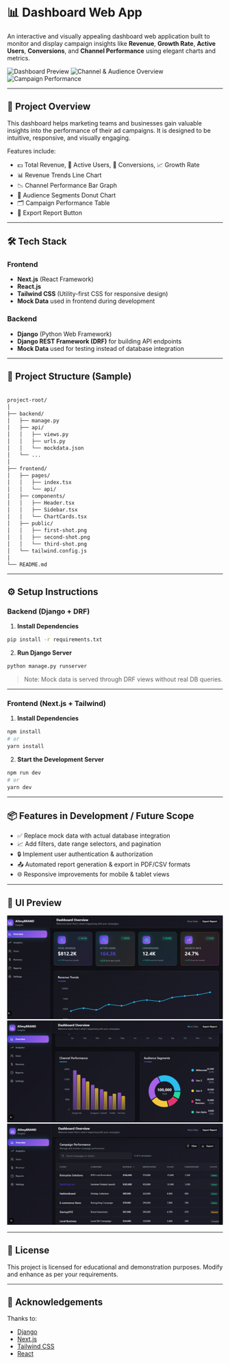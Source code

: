 # 📊 Dashboard Web App

An interactive and visually appealing dashboard web application built to monitor and display campaign insights like **Revenue**, **Growth Rate**, **Active Users**, **Conversions**, and **Channel Performance** using elegant charts and metrics.

![Dashboard Preview](./first-shot.png)
![Channel & Audience Overview](./second-shot.png)
![Campaign Performance](./third-shot.png)

---

## 🚀 Project Overview

This dashboard helps marketing teams and businesses gain valuable insights into the performance of their ad campaigns. It is designed to be intuitive, responsive, and visually engaging.

Features include:
- 💵 Total Revenue, 👥 Active Users, 🎯 Conversions, 📈 Growth Rate
- 📊 Revenue Trends Line Chart
- 📉 Channel Performance Bar Graph
- 🎯 Audience Segments Donut Chart
- 🗂️ Campaign Performance Table
- 📎 Export Report Button

---

## 🛠️ Tech Stack

### Frontend
- **Next.js** (React Framework)
- **React.js**
- **Tailwind CSS** (Utility-first CSS for responsive design)
- **Mock Data** used in frontend during development

### Backend
- **Django** (Python Web Framework)
- **Django REST Framework (DRF)** for building API endpoints
- **Mock Data** used for testing instead of database integration

---

## 📁 Project Structure (Sample)

```

project-root/
│
├── backend/
│   ├── manage.py
│   ├── api/
│   │   ├── views.py
│   │   ├── urls.py
│   │   └── mockdata.json
│   └── ...
│
├── frontend/
│   ├── pages/
│   │   ├── index.tsx
│   │   └── api/
│   ├── components/
│   │   ├── Header.tsx
│   │   ├── Sidebar.tsx
│   │   └── ChartCards.tsx
│   ├── public/
│   │   ├── first-shot.png
│   │   ├── second-shot.png
│   │   └── third-shot.png
│   └── tailwind.config.js
│
└── README.md

````

---

## ⚙️ Setup Instructions

### Backend (Django + DRF)

1. **Install Dependencies**  
```bash
pip install -r requirements.txt
````

2. **Run Django Server**

```bash
python manage.py runserver
```

> Note: Mock data is served through DRF views without real DB queries.

---

### Frontend (Next.js + Tailwind)

1. **Install Dependencies**

```bash
npm install
# or
yarn install
```

2. **Start the Development Server**

```bash
npm run dev
# or
yarn dev
```

---

## 📦 Features in Development / Future Scope

* ✅ Replace mock data with actual database integration
* 📈 Add filters, date range selectors, and pagination
* 🔒 Implement user authentication & authorization
* 📤 Automated report generation & export in PDF/CSV formats
* 🌐 Responsive improvements for mobile & tablet views

---

## 📸 UI Preview

![Dashboard Screenshot](dashboard_frontend/public/first-shot.png)
![Chart & Donut Screenshot](dashboard_frontend/public/second-shot.png)
![Campaign Table Screenshot](dashboard_frontend/public/third-shot.png)

---

## 📃 License

This project is licensed for educational and demonstration purposes. Modify and enhance as per your requirements.

---

## 🤝 Acknowledgements

Thanks to:

* [Django](https://www.djangoproject.com/)
* [Next.js](https://nextjs.org/)
* [Tailwind CSS](https://tailwindcss.com/)
* [React](https://reactjs.org/)
